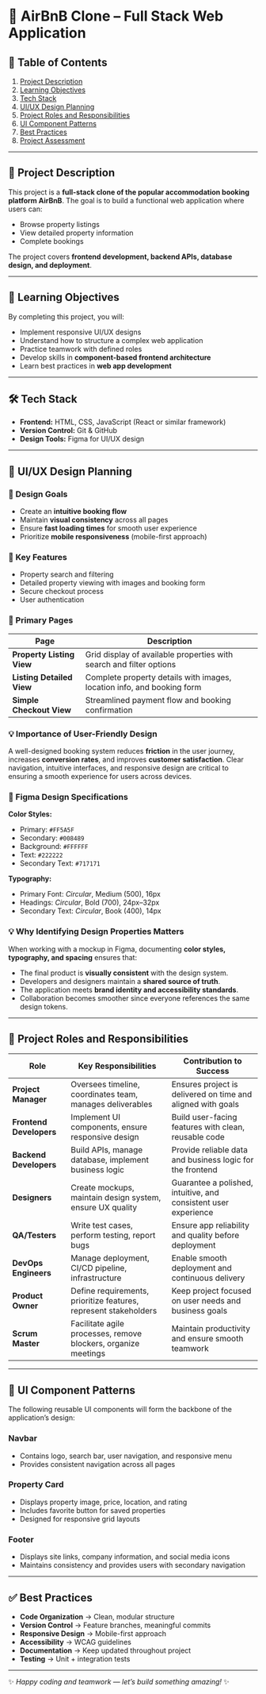 # 🏡 AirBnB Clone – Full Stack Web Application  

## 📑 Table of Contents  
1. [Project Description](#-project-description)  
2. [Learning Objectives](#-learning-objectives)  
3. [Tech Stack](#-tech-stack)  
4. [UI/UX Design Planning](#-uiux-design-planning)  
5. [Project Roles and Responsibilities](#-project-roles-and-responsibilities)  
6. [UI Component Patterns](#-ui-component-patterns)  
7. [Best Practices](#-best-practices)  
8. [Project Assessment](#-project-assessment-hybrid)  

---

## 📌 Project Description  
This project is a **full-stack clone of the popular accommodation booking platform AirBnB**. The goal is to build a functional web application where users can:  
- Browse property listings  
- View detailed property information  
- Complete bookings  

The project covers **frontend development, backend APIs, database design, and deployment**.  

---

## 🎯 Learning Objectives  
By completing this project, you will:  
- Implement responsive UI/UX designs  
- Understand how to structure a complex web application  
- Practice teamwork with defined roles  
- Develop skills in **component-based frontend architecture**  
- Learn best practices in **web app development**  

---

## 🛠 Tech Stack  
- **Frontend:** HTML, CSS, JavaScript (React or similar framework)  
- **Version Control:** Git & GitHub  
- **Design Tools:** Figma for UI/UX design  

---

## 🎨 UI/UX Design Planning  

### 🎯 Design Goals  
- Create an **intuitive booking flow**  
- Maintain **visual consistency** across all pages  
- Ensure **fast loading times** for smooth user experience  
- Prioritize **mobile responsiveness** (mobile-first approach)  

### 🔑 Key Features  
- Property search and filtering  
- Detailed property viewing with images and booking form  
- Secure checkout process  
- User authentication  

### 📑 Primary Pages  
| Page | Description |  
|------|-------------|  
| **Property Listing View** | Grid display of available properties with search and filter options |  
| **Listing Detailed View** | Complete property details with images, location info, and booking form |  
| **Simple Checkout View** | Streamlined payment flow and booking confirmation |  

### 💡 Importance of User-Friendly Design  
A well-designed booking system reduces **friction** in the user journey, increases **conversion rates**, and improves **customer satisfaction**. Clear navigation, intuitive interfaces, and responsive design are critical to ensuring a smooth experience for users across devices.  

### 🎨 Figma Design Specifications  

**Color Styles:**  
- Primary: `#FF5A5F`  
- Secondary: `#008489`  
- Background: `#FFFFFF`  
- Text: `#222222`  
- Secondary Text: `#717171`  

**Typography:**  
- Primary Font: *Circular*, Medium (500), 16px  
- Headings: *Circular*, Bold (700), 24px–32px  
- Secondary Text: *Circular*, Book (400), 14px  

### 💡 Why Identifying Design Properties Matters  
When working with a mockup in Figma, documenting **color styles, typography, and spacing** ensures that:  
- The final product is **visually consistent** with the design system.  
- Developers and designers maintain a **shared source of truth**.  
- The application meets **brand identity and accessibility standards**.  
- Collaboration becomes smoother since everyone references the same design tokens.  

---

## 👥 Project Roles and Responsibilities  

| Role              | Key Responsibilities | Contribution to Success |  
|-------------------|----------------------|--------------------------|  
| **Project Manager** | Oversees timeline, coordinates team, manages deliverables | Ensures project is delivered on time and aligned with goals |  
| **Frontend Developers** | Implement UI components, ensure responsive design | Build user-facing features with clean, reusable code |  
| **Backend Developers** | Build APIs, manage database, implement business logic | Provide reliable data and business logic for the frontend |  
| **Designers** | Create mockups, maintain design system, ensure UX quality | Guarantee a polished, intuitive, and consistent user experience |  
| **QA/Testers** | Write test cases, perform testing, report bugs | Ensure app reliability and quality before deployment |  
| **DevOps Engineers** | Manage deployment, CI/CD pipeline, infrastructure | Enable smooth deployment and continuous delivery |  
| **Product Owner** | Define requirements, prioritize features, represent stakeholders | Keep project focused on user needs and business goals |  
| **Scrum Master** | Facilitate agile processes, remove blockers, organize meetings | Maintain productivity and ensure smooth teamwork |  

---

## 🧩 UI Component Patterns  

The following reusable UI components will form the backbone of the application’s design:  

### **Navbar**  
- Contains logo, search bar, user navigation, and responsive menu  
- Provides consistent navigation across all pages  

### **Property Card**  
- Displays property image, price, location, and rating  
- Includes favorite button for saved properties  
- Designed for responsive grid layouts  

### **Footer**  
- Displays site links, company information, and social media icons  
- Maintains consistency and provides users with secondary navigation  

---

## ✅ Best Practices  
- **Code Organization** → Clean, modular structure  
- **Version Control** → Feature branches, meaningful commits  
- **Responsive Design** → Mobile-first approach  
- **Accessibility** → WCAG guidelines  
- **Documentation** → Keep updated throughout project  
- **Testing** → Unit + integration tests  

---



✨ *Happy coding and teamwork — let’s build something amazing!* ✨  

